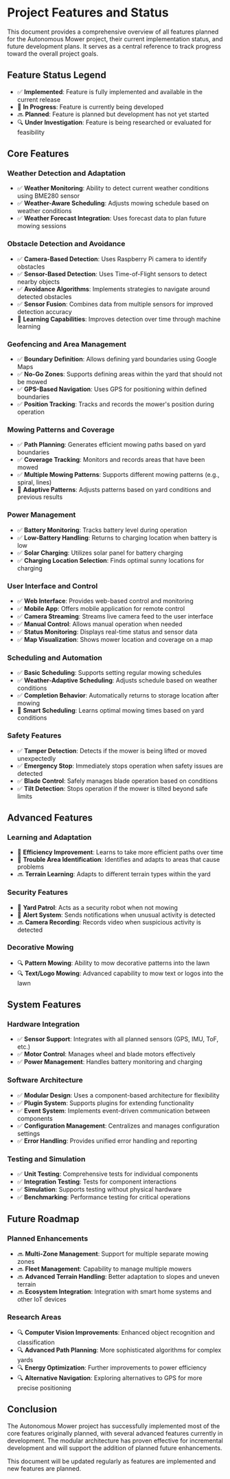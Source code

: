 # Project Features and Status

This document provides a comprehensive overview of all features planned for the Autonomous Mower project, their current implementation status, and future development plans. It serves as a central reference to track progress toward the overall project goals.

## Feature Status Legend
- ✅ **Implemented**: Feature is fully implemented and available in the current release
- 🔄 **In Progress**: Feature is currently being developed
- 🔜 **Planned**: Feature is planned but development has not yet started
- 🔍 **Under Investigation**: Feature is being researched or evaluated for feasibility

## Core Features

### Weather Detection and Adaptation
- ✅ **Weather Monitoring**: Ability to detect current weather conditions using BME280 sensor
- ✅ **Weather-Aware Scheduling**: Adjusts mowing schedule based on weather conditions
- ✅ **Weather Forecast Integration**: Uses forecast data to plan future mowing sessions

### Obstacle Detection and Avoidance
- ✅ **Camera-Based Detection**: Uses Raspberry Pi camera to identify obstacles
- ✅ **Sensor-Based Detection**: Uses Time-of-Flight sensors to detect nearby objects
- ✅ **Avoidance Algorithms**: Implements strategies to navigate around detected obstacles
- ✅ **Sensor Fusion**: Combines data from multiple sensors for improved detection accuracy
- 🔄 **Learning Capabilities**: Improves detection over time through machine learning

### Geofencing and Area Management
- ✅ **Boundary Definition**: Allows defining yard boundaries using Google Maps
- ✅ **No-Go Zones**: Supports defining areas within the yard that should not be mowed
- ✅ **GPS-Based Navigation**: Uses GPS for positioning within defined boundaries
- ✅ **Position Tracking**: Tracks and records the mower's position during operation

### Mowing Patterns and Coverage
- ✅ **Path Planning**: Generates efficient mowing paths based on yard boundaries
- ✅ **Coverage Tracking**: Monitors and records areas that have been mowed
- ✅ **Multiple Mowing Patterns**: Supports different mowing patterns (e.g., spiral, lines)
- 🔄 **Adaptive Patterns**: Adjusts patterns based on yard conditions and previous results

### Power Management
- ✅ **Battery Monitoring**: Tracks battery level during operation
- ✅ **Low-Battery Handling**: Returns to charging location when battery is low
- ✅ **Solar Charging**: Utilizes solar panel for battery charging
- ✅ **Charging Location Selection**: Finds optimal sunny locations for charging

### User Interface and Control
- ✅ **Web Interface**: Provides web-based control and monitoring
- ✅ **Mobile App**: Offers mobile application for remote control
- ✅ **Camera Streaming**: Streams live camera feed to the user interface
- ✅ **Manual Control**: Allows manual operation when needed
- ✅ **Status Monitoring**: Displays real-time status and sensor data
- ✅ **Map Visualization**: Shows mower location and coverage on a map

### Scheduling and Automation
- ✅ **Basic Scheduling**: Supports setting regular mowing schedules
- ✅ **Weather-Adaptive Scheduling**: Adjusts schedule based on weather conditions
- ✅ **Completion Behavior**: Automatically returns to storage location after mowing
- 🔄 **Smart Scheduling**: Learns optimal mowing times based on yard conditions

### Safety Features
- ✅ **Tamper Detection**: Detects if the mower is being lifted or moved unexpectedly
- ✅ **Emergency Stop**: Immediately stops operation when safety issues are detected
- ✅ **Blade Control**: Safely manages blade operation based on conditions
- ✅ **Tilt Detection**: Stops operation if the mower is tilted beyond safe limits

## Advanced Features

### Learning and Adaptation
- 🔄 **Efficiency Improvement**: Learns to take more efficient paths over time
- 🔄 **Trouble Area Identification**: Identifies and adapts to areas that cause problems
- 🔜 **Terrain Learning**: Adapts to different terrain types within the yard

### Security Features
- 🔄 **Yard Patrol**: Acts as a security robot when not mowing
- 🔄 **Alert System**: Sends notifications when unusual activity is detected
- 🔜 **Camera Recording**: Records video when suspicious activity is detected

### Decorative Mowing
- 🔍 **Pattern Mowing**: Ability to mow decorative patterns into the lawn
- 🔍 **Text/Logo Mowing**: Advanced capability to mow text or logos into the lawn

## System Features

### Hardware Integration
- ✅ **Sensor Support**: Integrates with all planned sensors (GPS, IMU, ToF, etc.)
- ✅ **Motor Control**: Manages wheel and blade motors effectively
- ✅ **Power Management**: Handles battery monitoring and charging

### Software Architecture
- ✅ **Modular Design**: Uses a component-based architecture for flexibility
- ✅ **Plugin System**: Supports plugins for extending functionality
- ✅ **Event System**: Implements event-driven communication between components
- ✅ **Configuration Management**: Centralizes and manages configuration settings
- ✅ **Error Handling**: Provides unified error handling and reporting

### Testing and Simulation
- ✅ **Unit Testing**: Comprehensive tests for individual components
- ✅ **Integration Testing**: Tests for component interactions
- ✅ **Simulation**: Supports testing without physical hardware
- ✅ **Benchmarking**: Performance testing for critical operations

## Future Roadmap

### Planned Enhancements
- 🔜 **Multi-Zone Management**: Support for multiple separate mowing zones
- 🔜 **Fleet Management**: Capability to manage multiple mowers
- 🔜 **Advanced Terrain Handling**: Better adaptation to slopes and uneven terrain
- 🔜 **Ecosystem Integration**: Integration with smart home systems and other IoT devices

### Research Areas
- 🔍 **Computer Vision Improvements**: Enhanced object recognition and classification
- 🔍 **Advanced Path Planning**: More sophisticated algorithms for complex yards
- 🔍 **Energy Optimization**: Further improvements to power efficiency
- 🔍 **Alternative Navigation**: Exploring alternatives to GPS for more precise positioning

## Conclusion

The Autonomous Mower project has successfully implemented most of the core features originally planned, with several advanced features currently in development. The modular architecture has proven effective for incremental development and will support the addition of planned future enhancements.

This document will be updated regularly as features are implemented and new features are planned.